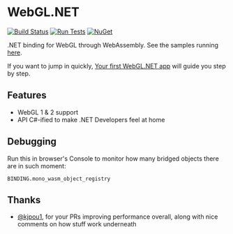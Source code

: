 ﻿# WebGL.NET

[![Build Status](https://dev.azure.com/waveengineteam/Wave.Engine/_apis/build/status/WaveEngine.WebGL.NET?branchName=master)](https://dev.azure.com/waveengineteam/Wave.Engine/_build/latest?definitionId=42&branchName=master)
[![Run Tests](https://img.shields.io/badge/tests-run%20now-orange.svg)](https://webglnet.surge.sh/tests)
[![NuGet](https://img.shields.io/nuget/v/WebGLDotNET.svg?label=NuGet)](https://www.nuget.org/packages/WebGLDotNET)

.NET binding for WebGL through WebAssembly. See the samples running [here](https://webglnet.surge.sh).

If you want to jump in quickly, [Your first WebGL.NET app](https://geeks.ms/xamarinteam/2019/08/28/your-first-webgldotnet-app/) will guide you step by step.

## Features

- WebGL 1 & 2 support
- API C#-ified to make .NET Developers feel at home

## Debugging

Run this in browser's Console to monitor how many bridged objects there are in such moment:

```
BINDING.mono_wasm_object_registry
```

## Thanks

- [@kjpou1](https://github.com/kjpou1), for your PRs improving performance overall, along with nice comments on how stuff work underneath
